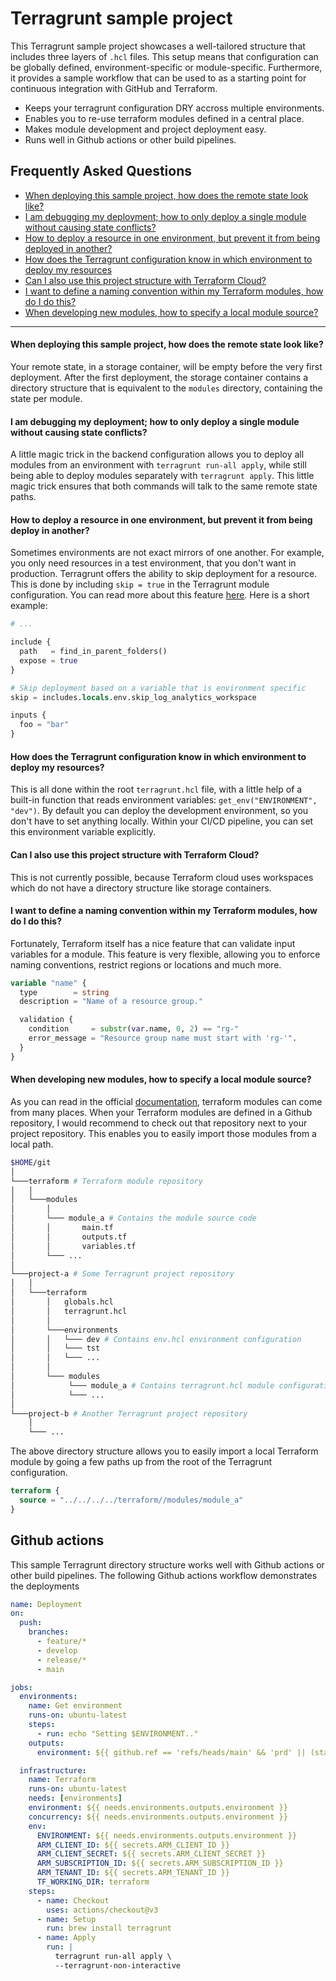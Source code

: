# Terragrunt sample project

This Terragrunt sample project showcases a well-tailored structure that includes three layers of `.hcl` files. This setup means that configuration can be globally defined, environment-specific or module-specific. Furthermore, it provides a sample workflow that can be used to as a starting point for continuous integration with
GitHub and Terraform.

* Keeps your terragrunt configuration DRY accross multiple environments.
* Enables you to re-use terraform modules defined in a central place.
* Makes module development and project deployment easy.
* Runs well in Github actions or other build pipelines.

## Frequently Asked Questions

- [When deploying this sample project, how does the remote state look like?](#faq1)
- [I am debugging my deployment; how to only deploy a single module without causing state conflicts?](#faq2)
- [How to deploy a resource in one environment, but prevent it from being deployed in another?](#faq3)
- [How does the Terragrunt configuration know in which environment to deploy my resources](#faq4)
- [Can I also use this project structure with Terraform Cloud?](#faq5)
- [I want to define a naming convention within my Terraform modules, how do I do this?](#faq6)
- [When developing new modules, how to specify a local module source?](#faq7)

---

#### <a name="faq1"></a> When deploying this sample project, how does the remote state look like?

Your remote state, in a storage container, will be empty before the very first deployment. After the first deployment, the storage container contains a directory structure that is equivalent to the `modules` directory, containing the state per module.

#### <a name="faq2"></a> I am debugging my deployment; how to only deploy a single module without causing state conflicts?

A little magic trick in the backend configuration allows you to deploy all modules from an environment with `terragrunt run-all apply`, while still being able to deploy modules separately with `terragrunt apply`. This little magic trick ensures that both commands will talk to the same remote state paths.

#### <a name="faq3"></a> How to deploy a resource in one environment, but prevent it from being deploy in another?

Sometimes environments are not exact mirrors of one another. For example, you only need resources in a test environment, that you don't want in production. Terragrunt offers the ability to skip deployment for a resource. This is done by including `skip = true` in the Terragrunt module configuration. You can read more about this feature [here](https://terragrunt.gruntwork.io/docs/reference/config-blocks-and-attributes/#skip). Here is a short example:

```terraform
# ...

include {
  path   = find_in_parent_folders()
  expose = true
}

# Skip deployment based on a variable that is environment specific
skip = includes.locals.env.skip_log_analytics_workspace

inputs {
  foo = "bar"
}
```

#### <a name="faq4"></a> How does the Terragrunt configuration know in which environment to deploy my resources?

This is all done within the root `terragrunt.hcl` file, with a little help of a built-in function that reads environment variables: `get_env("ENVIRONMENT", "dev")`. By default you can deploy the development environment, so you don't have to set anything locally. Within your CI/CD pipeline, you can set this environment variable explicitly.

#### <a name="faq5"></a> Can I also use this project structure with Terraform Cloud?

This is not currently possible, because Terraform cloud uses workspaces which do not have a directory structure like storage containers.

#### <a name="faq6"></a> I want to define a naming convention within my Terraform modules, how do I do this?

Fortunately, Terraform itself has a nice feature that can validate input variables for a module. This feature is very flexible, allowing you to enforce naming conventions, restrict regions or locations and much more.

```terraform
variable "name" {
  type        = string
  description = "Name of a resource group."

  validation {
    condition     = substr(var.name, 0, 2) == "rg-"
    error_message = "Resource group name must start with 'rg-'".
  }
}
```

#### <a name="faq7"></a> When developing new modules, how to specify a local module source?

As you can read in the official [documentation](https://www.terraform.io/language/modules/sources), terraform modules can come from many places. When your Terraform modules are defined in a Github repository, I would recommend to check out that repository next to your project repository. This enables you to easily import those modules from a local path.

```bash
$HOME/git
│
└───terraform # Terraform module repository
│   │
│   └───modules
│       │
│       └─── module_a # Contains the module source code
│       │       main.tf
│       │       outputs.tf
│       │       variables.tf             
│       └─── ...
│
└───project-a # Some Terragrunt project repository
│   │
│   └───terraform
│       │   globals.hcl
│       │   terragrunt.hcl
│       │  
│       └───environments
│       │   └─── dev # Contains env.hcl environment configuration
│       │   └─── tst
│       │   └─── ...
│       │
│       └─── modules
│            └─── module_a # Contains terragrunt.hcl module configuration
│            └─── ...
│       
└───project-b # Another Terragrunt project repository
    │
    └─── ...
```

The above directory structure allows you to easily import a local Terraform module by going a few paths up from the root of the Terragrunt configuration.

```terraform
terraform {
  source = "../../../../terraform//modules/module_a"
}
```

## Github actions

This sample Terragrunt directory structure works well with Github actions or other build pipelines. The following Github actions workflow demonstrates the  deployments

```yaml
name: Deployment
on:
  push:
    branches:
      - feature/*
      - develop
      - release/*
      - main

jobs:
  environments:
    name: Get environment
    runs-on: ubuntu-latest
    steps:
      - run: echo "Setting $ENVIRONMENT.."
    outputs:
      environment: ${{ github.ref == 'refs/heads/main' && 'prd' || (startsWith(github.ref, 'refs/heads/release/') && 'acc' || github.ref == 'refs/heads/develop' && 'tst' || 'dev') }}

  infrastructure:
    name: Terraform
    runs-on: ubuntu-latest
    needs: [environments]
    environment: ${{ needs.environments.outputs.environment }}
    concurrency: ${{ needs.environments.outputs.environment }}
    env:
      ENVIRONMENT: ${{ needs.environments.outputs.environment }}
      ARM_CLIENT_ID: ${{ secrets.ARM_CLIENT_ID }}
      ARM_CLIENT_SECRET: ${{ secrets.ARM_CLIENT_SECRET }}
      ARM_SUBSCRIPTION_ID: ${{ secrets.ARM_SUBSCRIPTION_ID }}
      ARM_TENANT_ID: ${{ secrets.ARM_TENANT_ID }}
      TF_WORKING_DIR: terraform
    steps:
      - name: Checkout
        uses: actions/checkout@v3
      - name: Setup
        run: brew install terragrunt
      - name: Apply
        run: |
          terragrunt run-all apply \
          --terragrunt-non-interactive
```
